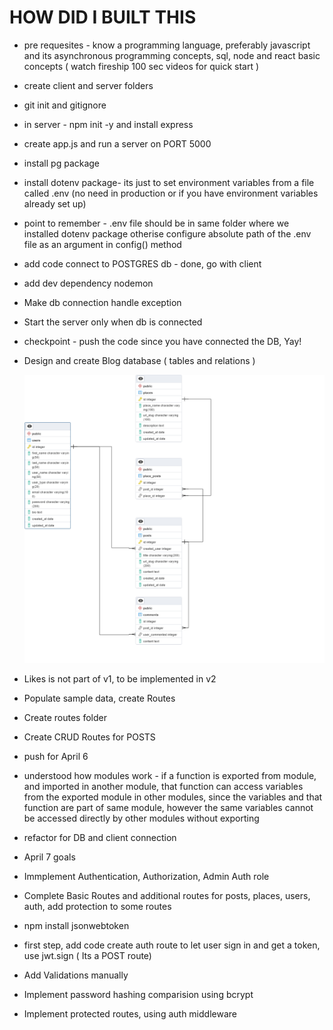 # HOW DID I BUILT THIS

- pre requesites - know a programming language, preferably javascript and its asynchronous programming concepts, sql, node and react basic concepts ( watch fireship 100 sec videos for quick start )

- create client and server folders
- git init and gitignore
- in server - npm init -y and install express
- create app.js and run a server on PORT 5000
- install pg package
- install dotenv package- its just to set environment variables from a file called .env (no need in production or if you have environment variables already set up)
- point to remember - .env file should be in same folder where we installed dotenv package otherise configure absolute path of the .env file as an argument in config() method
- add code connect to POSTGRES db - done, go with client
- add dev dependency nodemon
- Make db connection handle exception
- Start the server only when db is connected
- checkpoint - push the code since you have connected the DB, Yay!
- Design and create Blog database ( tables and relations )

  ![Alt text](./travel_db_design_V1.png)

- Likes is not part of v1, to be implemented in v2
- Populate sample data, create Routes
- Create routes folder
- Create CRUD Routes for POSTS
- push for April 6
- understood how modules work - if a function is exported from module, and imported in another module, that function can access variables from the exported module in other modules, since the variables and that function are part of same module, however the same variables cannot be accessed directly by other modules without exporting
- refactor for DB and client connection

- April 7 goals
- Immplement Authentication, Authorization, Admin Auth role
- Complete Basic Routes and additional routes for posts, places, users, auth, add protection to some routes
- npm install jsonwebtoken
- first step, add code create auth route to let user sign in and get a token, use jwt.sign ( Its a POST route)
- Add Validations manually
- Implement password hashing comparision using bcrypt
- Implement protected routes, using auth middleware

